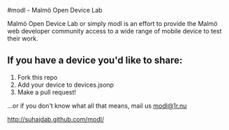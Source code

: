 #modl - Malmö Open Device Lab

Malmö Open Device Lab or simply modl is an effort to provide the Malmö web developer community access to a wide range of mobile device to test their work.

## If you have a device you'd like to share:

1. Fork this repo
2. Add your device to devices.jsonp
3. Make a pull request!

...or if you don't know what all that means, mail us modl@1r.nu


http://suhajdab.github.com/modl/